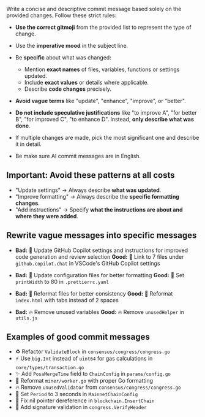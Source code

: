 Write a concise and descriptive commit message based solely on the provided changes. Follow these strict rules:

- **Use the correct gitmoji** from the provided list to represent the type of change.
- Use the **imperative mood** in the subject line.
- Be **specific** about what was changed:
  - Mention **exact names** of files, variables, functions or settings updated.
  - Include **exact values** or details where applicable.
  - Describe **code changes** precisely.
- **Avoid vague terms** like "update", "enhance", "improve", or "better".
- **Do not include speculative justifications** like "to improve A", "for better B", "for improved C", "to enhance D". Instead, **only describe what was done**.
- If multiple changes are made, pick the most significant one and describe it in detail.

- Be make sure AI commit messages are in English.

## Important: Avoid these patterns at all costs

- "Update settings" → Always describe **what was updated**.
- "Improve formatting" → Always describe the **specific formatting changes**.
- "Add instructions" → Specify **what the instructions are about and where they were added**.

## Rewrite vague messages into specific messages

- **Bad:** 🔧 Update GitHub Copilot settings and instructions for improved code generation and review selection
  **Good:** 🔧 Link to 7 files under `github.copilot.chat` in VSCode's GitHub Copilot settings

- **Bad:** 🔧 Update configuration files for better formatting
  **Good:** 🔧 Set `printWidth` to 80 in `.prettierrc.yaml`

- **Bad:** 🎨 Reformat files for better consistency
  **Good:** 🎨 Reformat `index.html` with tabs instead of 2 spaces

- **Bad:** 🔥 Remove unused variables
  **Good:** 🔥 Remove `unusedHelper` in `utils.js`

## Examples of good commit messages

- ♻️ Refactor `ValidateBlock` in `consensus/congress/congress.go`
- ⚡️ Use `big.Int` instead of `uint64` for gas calculations in `core/types/transaction.go`
- ✨ Add `PosaMergeTime` field to `ChainConfig` in `params/config.go`
- 🎨 Reformat `miner/worker.go` with proper Go formatting
- 🔥 Remove `unusedValidator` from `consensus/congress/congress.go`
- 🔧 Set `Period` to 3 seconds in `MainnetChainConfig`
- 🐛 Fix nil pointer dereference in `blockchain.InsertChain`
- 🔐 Add signature validation in `congress.VerifyHeader`
